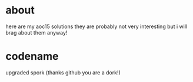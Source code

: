 about
=====
here are my aoc15 solutions they are probably not very interesting but i will brag about them anyway!

codename
========
upgraded spork (thanks github you are a dork!)
